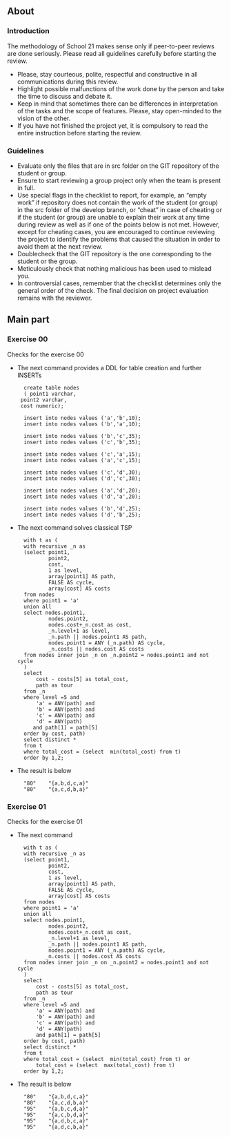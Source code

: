## About
### Introduction
The methodology of School 21 makes sense only if peer-to-peer reviews are done seriously. Please read all guidelines carefully before starting the review.
- Please, stay courteous, polite, respectful and constructive in all communications during this review.
- Highlight possible malfunctions of the work done by the person and take the time to discuss and debate it.
- Keep in mind that sometimes there can be differences in interpretation of the tasks and the scope of features. Please, stay open-minded to the vision of the other.
- If you have not finished the project yet, it is compulsory to read the entire instruction before starting the review.

### Guidelines
- Evaluate only the files that are in src folder on the GIT repository of the student or group.
- Ensure to start reviewing a group project only when the team is present in full.
- Use special flags in the checklist to report, for example, an “empty work” if repository does not contain the work of the student (or group) in the src folder of the develop branch, or “cheat” in case of cheating or if the student (or group) are unable to explain their work at any time during review as well as if one of the points below is not met. However, except for cheating cases, you are encouraged to continue reviewing the project to identify the problems that caused the situation in order to avoid them at the next review.
- Doublecheck that the GIT repository is the one corresponding to the student or the group.
- Meticulously check that nothing malicious has been used to mislead you.
- In controversial cases, remember that the checklist determines only the general order of the check. The final decision on project evaluation remains with the reviewer.

## Main part
### Exercise 00
Checks for the exercise 00
- The next command provides a DDL for table creation and further INSERTs

        create table nodes
        ( point1 varchar,
       point2 varchar,
       cost numeric);

        insert into nodes values ('a','b',10);
        insert into nodes values ('b','a',10);

        insert into nodes values ('b','c',35);
        insert into nodes values ('c','b',35);

        insert into nodes values ('c','a',15);
        insert into nodes values ('a','c',15);

        insert into nodes values ('c','d',30);
        insert into nodes values ('d','c',30);

        insert into nodes values ('a','d',20);
        insert into nodes values ('d','a',20);

        insert into nodes values ('b','d',25);
        insert into nodes values ('d','b',25);


- The next command solves classical TSP

        with t as (
        with recursive _n as
        (select point1,
                point2,
                cost,
                1 as level,
                array[point1] AS path,
                FALSE AS cycle,
                array[cost] AS costs
        from nodes
        where point1 = 'a'
        union all
        select nodes.point1,
                nodes.point2,
                nodes.cost+_n.cost as cost,
                _n.level+1 as level,
                _n.path || nodes.point1 AS path,
                nodes.point1 = ANY (_n.path) AS cycle,
                _n.costs || nodes.cost AS costs
        from nodes inner join _n on _n.point2 = nodes.point1 and not cycle
        )
        select
            cost - costs[5] as total_cost,
            path as tour
        from _n
        where level =5 and
            'a' = ANY(path) and
            'b' = ANY(path) and
            'c' = ANY(path) and
            'd' = ANY(path)
           and path[1] = path[5]
        order by cost, path)
        select distinct *
        from t
        where total_cost = (select  min(total_cost) from t)
        order by 1,2;

- The result is below

        "80"	"{a,b,d,c,a}"
        "80"	"{a,c,d,b,a}"

### Exercise 01
Checks for the exercise 01
- The next command

        with t as (
        with recursive _n as
        (select point1,
                point2,
                cost,
                1 as level,
                array[point1] AS path,
                FALSE AS cycle,
                array[cost] AS costs
        from nodes
        where point1 = 'a'
        union all
        select nodes.point1,
                nodes.point2,
                nodes.cost+_n.cost as cost,
                _n.level+1 as level,
                _n.path || nodes.point1 AS path,
                nodes.point1 = ANY (_n.path) AS cycle,
               _n.costs || nodes.cost AS costs
        from nodes inner join _n on _n.point2 = nodes.point1 and not cycle
        )
        select
            cost - costs[5] as total_cost,
            path as tour
        from _n
        where level =5 and
            'a' = ANY(path) and
            'b' = ANY(path) and
            'c' = ANY(path) and
            'd' = ANY(path)
            and path[1] = path[5]
        order by cost, path)
        select distinct *
        from t
        where total_cost = (select  min(total_cost) from t) or
            total_cost = (select  max(total_cost) from t)
        order by 1,2;

- The result is below

        "80"	"{a,b,d,c,a}"
        "80"	"{a,c,d,b,a}"
        "95"	"{a,b,c,d,a}"
        "95"	"{a,c,b,d,a}"
        "95"	"{a,d,b,c,a}"
        "95"	"{a,d,c,b,a}"
